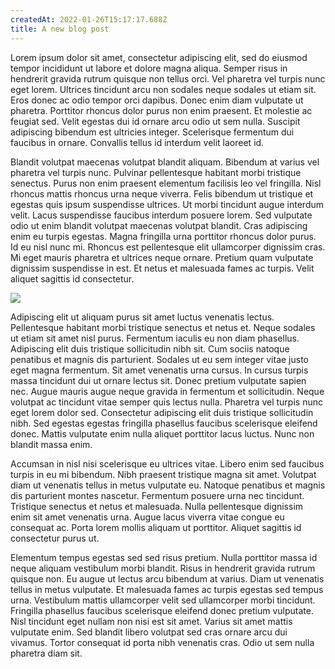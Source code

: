 ```yaml
---
createdAt: 2022-01-26T15:17:17.688Z
title: A new blog post
---
```

Lorem ipsum dolor sit amet, consectetur adipiscing elit, sed do eiusmod tempor incididunt ut labore et dolore magna aliqua. Semper risus in hendrerit gravida rutrum quisque non tellus orci. Vel pharetra vel turpis nunc eget lorem. Ultrices tincidunt arcu non sodales neque sodales ut etiam sit. Eros donec ac odio tempor orci dapibus. Donec enim diam vulputate ut pharetra. Porttitor rhoncus dolor purus non enim praesent. Et molestie ac feugiat sed. Velit egestas dui id ornare arcu odio ut sem nulla. Suscipit adipiscing bibendum est ultricies integer. Scelerisque fermentum dui faucibus in ornare. Convallis tellus id interdum velit laoreet id.

Blandit volutpat maecenas volutpat blandit aliquam. Bibendum at varius vel pharetra vel turpis nunc. Pulvinar pellentesque habitant morbi tristique senectus. Purus non enim praesent elementum facilisis leo vel fringilla. Nisl rhoncus mattis rhoncus urna neque viverra. Felis bibendum ut tristique et egestas quis ipsum suspendisse ultrices. Ut morbi tincidunt augue interdum velit. Lacus suspendisse faucibus interdum posuere lorem. Sed vulputate odio ut enim blandit volutpat maecenas volutpat blandit. Cras adipiscing enim eu turpis egestas. Magna fringilla urna porttitor rhoncus dolor purus. Id eu nisl nunc mi. Rhoncus est pellentesque elit ullamcorper dignissim cras. Mi eget mauris pharetra et ultrices neque ornare. Pretium quam vulputate dignissim suspendisse in est. Et netus et malesuada fames ac turpis. Velit aliquet sagittis id consectetur.



![](/img/pexels-pixabay-163016.jpg)

Adipiscing elit ut aliquam purus sit amet luctus venenatis lectus. Pellentesque habitant morbi tristique senectus et netus et. Neque sodales ut etiam sit amet nisl purus. Fermentum iaculis eu non diam phasellus. Adipiscing elit duis tristique sollicitudin nibh sit. Cum sociis natoque penatibus et magnis dis parturient. Sodales ut eu sem integer vitae justo eget magna fermentum. Sit amet venenatis urna cursus. In cursus turpis massa tincidunt dui ut ornare lectus sit. Donec pretium vulputate sapien nec. Augue mauris augue neque gravida in fermentum et sollicitudin. Neque volutpat ac tincidunt vitae semper quis lectus nulla. Pharetra vel turpis nunc eget lorem dolor sed. Consectetur adipiscing elit duis tristique sollicitudin nibh. Sed egestas egestas fringilla phasellus faucibus scelerisque eleifend donec. Mattis vulputate enim nulla aliquet porttitor lacus luctus. Nunc non blandit massa enim.

Accumsan in nisl nisi scelerisque eu ultrices vitae. Libero enim sed faucibus turpis in eu mi bibendum. Nibh praesent tristique magna sit amet. Volutpat diam ut venenatis tellus in metus vulputate eu. Natoque penatibus et magnis dis parturient montes nascetur. Fermentum posuere urna nec tincidunt. Tristique senectus et netus et malesuada. Nulla pellentesque dignissim enim sit amet venenatis urna. Augue lacus viverra vitae congue eu consequat ac. Porta lorem mollis aliquam ut porttitor. Aliquet sagittis id consectetur purus ut.

Elementum tempus egestas sed sed risus pretium. Nulla porttitor massa id neque aliquam vestibulum morbi blandit. Risus in hendrerit gravida rutrum quisque non. Eu augue ut lectus arcu bibendum at varius. Diam ut venenatis tellus in metus vulputate. Et malesuada fames ac turpis egestas sed tempus urna. Vestibulum mattis ullamcorper velit sed ullamcorper morbi tincidunt. Fringilla phasellus faucibus scelerisque eleifend donec pretium vulputate. Nisl tincidunt eget nullam non nisi est sit amet. Varius sit amet mattis vulputate enim. Sed blandit libero volutpat sed cras ornare arcu dui vivamus. Tortor consequat id porta nibh venenatis cras. Odio ut sem nulla pharetra diam sit.